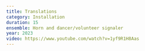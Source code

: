 ```yaml
---
title: Translations
category: Installation
duration: 15
ensemble: Horn and dancer/volunteer signaler
year: 2023
video: https://www.youtube.com/watch?v=1yf9R1H8Aas
---
```

